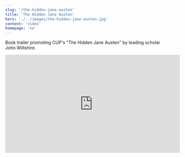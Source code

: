 ```yaml
---
slug: '/the-hidden-jane-austen'
title: 'The Hidden Jane Austen'
hero: './../images/the-hidden-jane-austen.jpg'
content: 'video'
homepage: 'no'
---
```


Book trailer promoting CUP's "The Hidden Jane Austen" by leading scholar John Wiltshire.

<iframe width="560" height="315" src="https://www.youtube.com/embed/AJ5JWh_ZPJI" frameborder="0" allow="accelerometer; autoplay; encrypted-media; gyroscope; picture-in-picture" allowfullscreen></iframe>

